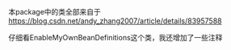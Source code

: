 本package中的类全部来自于 https://blog.csdn.net/andy_zhang2007/article/details/83957588

仔细看EnableMyOwnBeanDefinitions这个类，我还增加了一些注释
